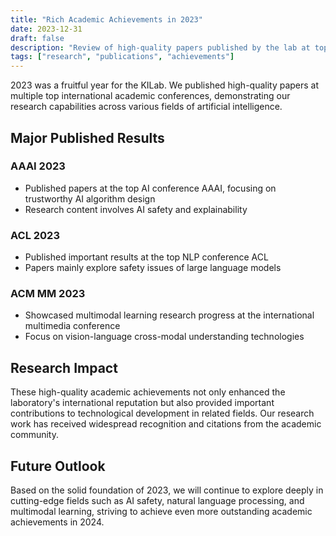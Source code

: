 ```yaml
---
title: "Rich Academic Achievements in 2023"
date: 2023-12-31
draft: false
description: "Review of high-quality papers published by the lab at top conferences AAAI, ACL, MM, etc. in 2023"
tags: ["research", "publications", "achievements"]
---
```



2023 was a fruitful year for the KILab. We published high-quality papers at multiple top international academic conferences, demonstrating our research capabilities across various fields of artificial intelligence.

## Major Published Results

### AAAI 2023
- Published papers at the top AI conference AAAI, focusing on trustworthy AI algorithm design
- Research content involves AI safety and explainability

### ACL 2023
- Published important results at the top NLP conference ACL
- Papers mainly explore safety issues of large language models

### ACM MM 2023
- Showcased multimodal learning research progress at the international multimedia conference
- Focus on vision-language cross-modal understanding technologies

## Research Impact

These high-quality academic achievements not only enhanced the laboratory's international reputation but also provided important contributions to technological development in related fields. Our research work has received widespread recognition and citations from the academic community.

## Future Outlook

Based on the solid foundation of 2023, we will continue to explore deeply in cutting-edge fields such as AI safety, natural language processing, and multimodal learning, striving to achieve even more outstanding academic achievements in 2024.
